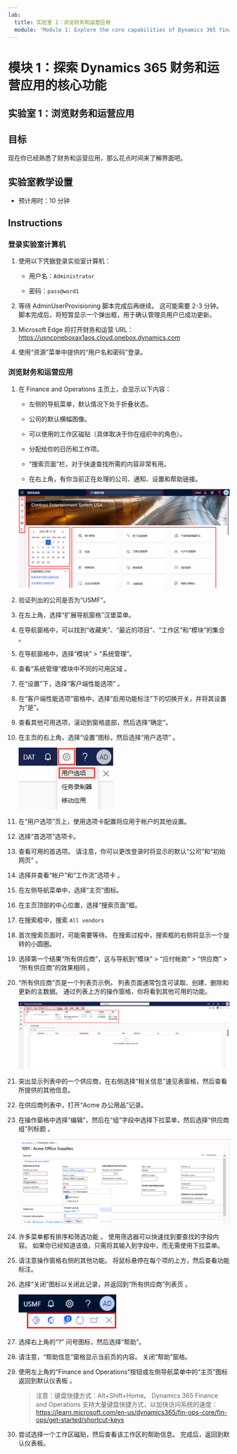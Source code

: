 ```yaml
---
lab:
  title: 实验室 1：浏览财务和运营应用
  module: 'Module 1: Explore the core capabilities of Dynamics 365 finance and operations apps'
---
```


# 模块 1：探索 Dynamics 365 财务和运营应用的核心功能

## 实验室 1：浏览财务和运营应用

## 目标

现在你已经熟悉了财务和运营应用，那么花点时间来了解界面吧。

## 实验室教学设置

- 预计用时：10 分钟

## Instructions

### 登录实验室计算机

1.  使用以下凭据登录实验室计算机：

    - 用户名：`Administrator`

    - 密码：`pass@word1`

1.  等待 AdminUserProvisioning 脚本完成后再继续。 这可能需要 2-3 分钟。 脚本完成后，将短暂显示一个弹出框，用于确认管理员用户已成功更新。 

1.  Microsoft Edge 将打开财务和运营 URL：<https://usnconeboxax1aos.cloud.onebox.dynamics.com>

1.  使用“资源”菜单中提供的“用户名和密码”登录。 


### 浏览财务和运营应用

1.  在 Finance and Operations 主页上，会显示以下内容： 

    - 左侧的导航菜单，默认情况下处于折叠状态。 

    - 公司的默认横幅图像。 

    - 可以使用的工作区磁贴（具体取决于你在组织中的角色）。 

    - 分配给你的日历和工作项。 

    - “搜索页面”栏，对于快速查找所需的内容非常有用。 

    - 在右上角，有你当前正在处理的公司、通知、设置和帮助链接。 

    ![Dynamics 365 Finance and Operations 主页，其中突出显示了区域。](./media/m1-common-home-page.png)

1.  验证列出的公司是否为“USMF”。 

1.  在左上角，选择“扩展导航窗格”汉堡菜单。 

1.  在导航窗格中，可以找到“收藏夹”、“最近的项目”、“工作区”和“模块”的集合   。 

1.  在导航窗格中，选择“模块” > “系统管理”。 

1.  查看“系统管理”模块中不同的可用区域 。 

1.  在“设置”下，选择“客户端性能选项” 。 

1.  在“客户端性能选项”窗格中，选择“启用功能标注”下的切换开关，并将其设置为“是”。  

1.  查看其他可用选项，滚动到窗格底部，然后选择“确定”。 

1.  在主页的右上角，选择“设置”图标，然后选择“用户选项” 。 

    ![显示“设置”图标和“用户选项”下拉列表的屏幕截图](./media/m1-common-settings-user-settings.png)

1.  在“用户选项”页上，使用选项卡配置将应用于帐户的其他设置。 

1.  选择“首选项”选项卡。 

1.  查看可用的首选项。 请注意，你可以更改登录时将显示的默认“公司”和“初始网页” 。 

1.  选择并查看“帐户”和“工作流”选项卡 。 

1.  在左侧导航菜单中，选择“主页”图标。 

1.  在主页顶部的中心位置，选择“搜索页面”框。 

1.  在搜索框中，搜索 `All vendors` 

1.  首次搜索页面时，可能需要等待。 在搜索过程中，搜索框的右侧将显示一个旋转的小圆圈。 

1.  选择第一个结果“所有供应商”，这与导航到“模块” > “应付帐款” > “供应商” > “所有供应商”的效果相同    。 

1.  “所有供应商”页是一个列表页示例。 列表页面通常包含可读取、创建、删除和更新的主数据。 通过列表上方的操作窗格，你将看到其他可用的功能。 

    ![突出显示了菜单功能的所有供应商列表](./media/m1-common-all-vendor-list-page.png)

1.  突出显示列表中的一个供应商，在右侧选择“相关信息”速见表窗格，然后查看所提供的其他信息。 

1.  在供应商列表中，打开“Acme 办公用品”记录。 

1.  在操作窗格中选择“编辑”，然后在“组”字段中选择下拉菜单，然后选择“供应商组”列标题  。 

    ![“Acme 办公用品”的“供应商”组列标题的屏幕截图。](./media/m1-common-vendor-group-menu-24493345.png)

1.  许多菜单都有排序和筛选功能 。 使用筛选器可以快速找到要查找的字段内容。 如果你已经知道该值，只需将其输入到字段中，而无需使用下拉菜单。 

1.  请注意操作窗格右侧的其他功能。 将鼠标悬停在每个项的上方，然后查看功能标注。 

1.  选择“关闭”图标以关闭此记录，并返回到“所有供应商”列表页 。 

    ![列表页面右上角菜单显示了用于连接到 Power Apps、Office 应用、“附件”、“刷新”、“在新窗口中打开”和“关闭”按钮的其他功能](./media/m1-common-list-page-additional-features-menu.png)

1.  选择右上角的“?” 问号图标，然后选择“帮助”。 

1.  请注意，“帮助信息”窗格显示当前页的内容。 关闭“帮助”窗格。 

1.  使用左上角的“Finance and Operations”按钮或左侧导航菜单中的“主页”图标返回到默认仪表板  。 

    > 注意：键盘快捷方式：Alt+Shift+Home。 Dynamics 365 Finance and Operations 支持大量键盘快捷方式，以加快访问系统的速度： https://learn.microsoft.com/en-us/dynamics365/fin-ops-core/fin-ops/get-started/shortcut-keys

1.  尝试选择一个工作区磁贴，然后查看该工作区的帮助信息。 完成后，返回到默认仪表板。 

